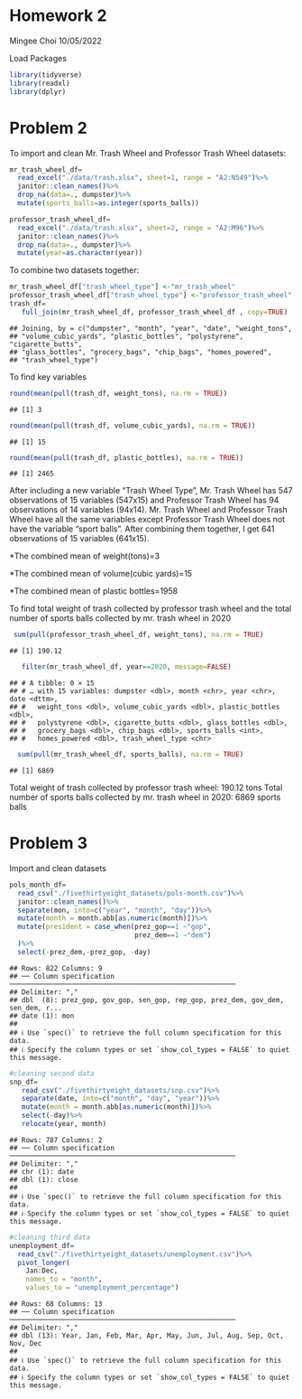 Homework 2
================
Mingee Choi
10/05/2022

Load Packages

``` r
library(tidyverse)
library(readxl)
library(dplyr)
```

# Problem 2

To import and clean Mr. Trash Wheel and Professor Trash Wheel datasets:

``` r
mr_trash_wheel_df=
  read_excel("./data/trash.xlsx", sheet=1, range = "A2:N549")%>%
  janitor::clean_names()%>%
  drop_na(data=., dumpster)%>%
  mutate(sports_balls=as.integer(sports_balls))

professor_trash_wheel_df=
  read_excel("./data/trash.xlsx", sheet=2, range = "A2:M96")%>%
  janitor::clean_names()%>%
  drop_na(data=., dumpster)%>%
  mutate(year=as.character(year))
```

To combine two datasets together:

``` r
mr_trash_wheel_df["trash_wheel_type"] <-"mr_trash_wheel"
professor_trash_wheel_df["trash_wheel_type"] <-"professor_trash_wheel"
trash_df=
   full_join(mr_trash_wheel_df, professor_trash_wheel_df , copy=TRUE)
```

    ## Joining, by = c("dumpster", "month", "year", "date", "weight_tons",
    ## "volume_cubic_yards", "plastic_bottles", "polystyrene", "cigarette_butts",
    ## "glass_bottles", "grocery_bags", "chip_bags", "homes_powered",
    ## "trash_wheel_type")

To find key variables

``` r
round(mean(pull(trash_df, weight_tons), na.rm = TRUE))
```

    ## [1] 3

``` r
round(mean(pull(trash_df, volume_cubic_yards), na.rm = TRUE))
```

    ## [1] 15

``` r
round(mean(pull(trash_df, plastic_bottles), na.rm = TRUE))
```

    ## [1] 2465

After including a new variable “Trash Wheel Type”, Mr. Trash Wheel has
547 observations of 15 variables (547x15) and Professor Trash Wheel has
94 observations of 14 variables (94x14). Mr. Trash Wheel and Professor
Trash Wheel have all the same variables except Professor Trash Wheel
does not have the variable “sport balls”. After combining them together,
I get 641 observations of 15 variables (641x15).

\*The combined mean of weight(tons)=3

\*The combined mean of volume(cubic yards)=15

\*The combined mean of plastic bottles=1958

To find total weight of trash collected by professor trash wheel and the
total number of sports balls collected by mr. trash wheel in 2020

``` r
 sum(pull(professor_trash_wheel_df, weight_tons), na.rm = TRUE)
```

    ## [1] 190.12

``` r
   filter(mr_trash_wheel_df, year==2020, message=FALSE)
```

    ## # A tibble: 0 × 15
    ## # … with 15 variables: dumpster <dbl>, month <chr>, year <chr>, date <dttm>,
    ## #   weight_tons <dbl>, volume_cubic_yards <dbl>, plastic_bottles <dbl>,
    ## #   polystyrene <dbl>, cigarette_butts <dbl>, glass_bottles <dbl>,
    ## #   grocery_bags <dbl>, chip_bags <dbl>, sports_balls <int>,
    ## #   homes_powered <dbl>, trash_wheel_type <chr>

``` r
  sum(pull(mr_trash_wheel_df, sports_balls), na.rm = TRUE)
```

    ## [1] 6869

Total weight of trash collected by professor trash wheel: 190.12 tons
Total number of sports balls collected by mr. trash wheel in 2020: 6869
sports balls

# Problem 3

Import and clean datasets

``` r
pols_month_df=
  read_csv("./fivethirtyeight_datasets/pols-month.csv")%>%
  janitor::clean_names()%>%
  separate(mon, into=c("year", "month", "day"))%>%
  mutate(month = month.abb[as.numeric(month)])%>%
  mutate(president = case_when(prez_gop==1 ~"gop", 
                               prez_dem==1 ~"dem")
  )%>%
  select(-prez_dem,-prez_gop, -day)
```

    ## Rows: 822 Columns: 9
    ## ── Column specification ────────────────────────────────────────────────────────
    ## Delimiter: ","
    ## dbl  (8): prez_gop, gov_gop, sen_gop, rep_gop, prez_dem, gov_dem, sen_dem, r...
    ## date (1): mon
    ## 
    ## ℹ Use `spec()` to retrieve the full column specification for this data.
    ## ℹ Specify the column types or set `show_col_types = FALSE` to quiet this message.

``` r
#cleaning second data
snp_df=
   read_csv("./fivethirtyeight_datasets/snp.csv")%>%
   separate(date, into=c("month", "day", "year"))%>% 
   mutate(month = month.abb[as.numeric(month)])%>% 
   select(-day)%>%
   relocate(year, month)
```

    ## Rows: 787 Columns: 2
    ## ── Column specification ────────────────────────────────────────────────────────
    ## Delimiter: ","
    ## chr (1): date
    ## dbl (1): close
    ## 
    ## ℹ Use `spec()` to retrieve the full column specification for this data.
    ## ℹ Specify the column types or set `show_col_types = FALSE` to quiet this message.

``` r
#cleaning third data
unemployment_df=
  read_csv("./fivethirtyeight_datasets/unemployment.csv")%>%
  pivot_longer(
    Jan:Dec,
    names_to = "month",
    values_to = "unemployment_percentage")
```

    ## Rows: 68 Columns: 13
    ## ── Column specification ────────────────────────────────────────────────────────
    ## Delimiter: ","
    ## dbl (13): Year, Jan, Feb, Mar, Apr, May, Jun, Jul, Aug, Sep, Oct, Nov, Dec
    ## 
    ## ℹ Use `spec()` to retrieve the full column specification for this data.
    ## ℹ Specify the column types or set `show_col_types = FALSE` to quiet this message.
